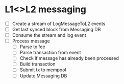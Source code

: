 # L1<>L2 messaging

- [ ] Create a stream of LogMessageToL2 events
- [ ] Get last synced block from Messaging DB
- [ ] Consume the stream and log event
- [ ] Process message 
    - [ ] Parse tx fee
    - [ ] Parse transaction from event
    - [ ] Check if message has already been processed
    - [ ] Build transaction
    - [ ] Submit tx to mempool
    - [ ] Update Messaging DB